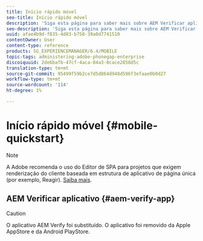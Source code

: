 ```yaml
---
title: Início rápido móvel
seo-title: Início rápido móvel
description: 'Siga esta página para saber mais sobre AEM Verificar aplicativo. O aplicativo AEM Verify é uma maneira rápida e fácil de executar seus aplicativos móveis AEM em qualquer dispositivo móvel iOS ou Android. '
seo-description: 'Siga esta página para saber mais sobre AEM Verificar aplicativo. O aplicativo AEM Verify é uma maneira rápida e fácil de executar seus aplicativos móveis AEM em qualquer dispositivo móvel iOS ou Android. '
uuid: afae4b9d-f835-4d83-b758-39a0d7741510
contentOwner: User
content-type: reference
products: SG_EXPERIENCEMANAGER/6.4/MOBILE
topic-tags: administering-adobe-phonegap-enterprise
discoiquuid: 2de6bafb-47cf-4aca-84a3-0cace2858d5c
translation-type: tm+mt
source-git-commit: 95499f59b2ce7d5d864d948d596f3efaae0b0d27
workflow-type: tm+mt
source-wordcount: '114'
ht-degree: 1%

---
```



# Início rápido móvel {#mobile-quickstart}

>[!NOTE]
>
>A Adobe recomenda o uso do Editor de SPA para projetos que exigem renderização do cliente baseada em estrutura de aplicativo de página única (por exemplo, Reagir). [Saiba mais](/help/sites-developing/spa-overview.md).

## AEM Verificar aplicativo {#aem-verify-app}

>[!CAUTION]
>
>O aplicativo AEM Verify foi substituído. O aplicativo foi removido da Apple AppStore e da Android PlayStore.

